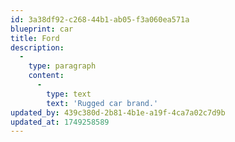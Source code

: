```yaml
---
id: 3a38df92-c268-44b1-ab05-f3a060ea571a
blueprint: car
title: Ford
description:
  -
    type: paragraph
    content:
      -
        type: text
        text: 'Rugged car brand.'
updated_by: 439c380d-2b81-4b1e-a19f-4ca7a02c7d9b
updated_at: 1749258589
---
```

